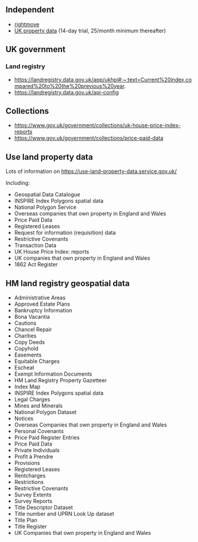 ## Independent

- [rightmove](https://www.rightmove.co.uk/news/house-price-index/)
- [UK property data](https://propertydata.co.uk/charts/house-prices) (14-day trial, 25/month minimum thereafter)

## UK government

### Land registry

- https://landregistry.data.gov.uk/app/ukhpi#:~:text=Current%20index,compared%20to%20the%20previous%20year.
- https://landregistry.data.gov.uk/api-config

## Collections

- https://www.gov.uk/government/collections/uk-house-price-index-reports
- https://www.gov.uk/government/collections/price-paid-data

## Use land property data

Lots of information on https://use-land-property-data.service.gov.uk/

Including:
- Geospatial Data Catalogue
- INSPIRE Index Polygons spatial data
- National Polygon Service
- Overseas companies that own property in England and Wales
- Price Paid Data
- Registered Leases
- Request for information (requisition) data
- Restrictive Covenants
- Transaction Data
- UK House Price Index: reports
- UK companies that own property in England and Wales
- 1862 Act Register

## HM land registry geospatial data

- Administrative Areas
- Approved Estate Plans
- Bankruptcy Information
- Bona Vacantia
- Cautions
- Chancel Repair
- Charities
- Copy Deeds
- Copyhold
- Easements
- Equitable Charges
- Escheat
- Exempt Information Documents
- HM Land Registry Property Gazetteer
- Index Map
- INSPIRE Index Polygons spatial data
- Legal Charges
- Mines and Minerals
- National Polygon Dataset
- Notices
- Overseas Companies that own property in England and Wales
- Personal Covenants
- Price Paid Register Entries
- Price Paid Data
- Private Individuals
- Profit à Prendre
- Provisions
- Registered Leases
- Rentcharges
- Restrictions
- Restrictive Covenants
- Survey Extents
- Survey Reports
- Title Descriptor Dataset
- Title number and UPRN Look Up dataset
- Title Plan
- Title Register
- UK Companies that own property in England and Wales


